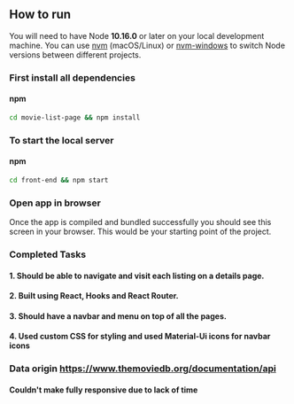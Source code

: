 ## How to run

You will need to have Node **10.16.0** or later on your local development machine. You can use [nvm](https://github.com/creationix/nvm#installation) (macOS/Linux) or [nvm-windows](https://github.com/coreybutler/nvm-windows#node-version-manager-nvm-for-windows) to switch Node versions between different projects.

### First install all dependencies

#### npm

```sh
cd movie-list-page && npm install
```

### To start the local server

#### npm

```sh
cd front-end && npm start
```

### Open app in browser

Once the app is compiled and bundled successfully you should see this screen in your browser. This would be your starting point of the project.

### Completed Tasks

#### 1. Should be able to navigate and visit each listing on a details page.

#### 2. Built using React, Hooks and React Router.

#### 3. Should have a navbar and menu on top of all the pages.

#### 4. Used custom CSS for styling and used Material-Ui icons for navbar icons

### Data origin https://www.themoviedb.org/documentation/api

#### Couldn't make fully responsive due to lack of time
